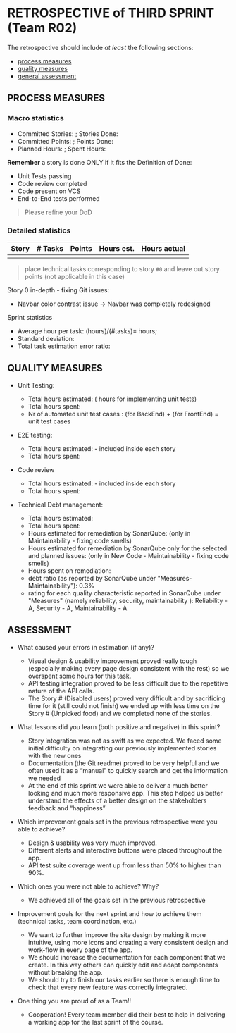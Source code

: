 # RETROSPECTIVE of THIRD SPRINT (Team R02)

The retrospective should include _at least_ the following
sections:

- [process measures](#process-measures)
- [quality measures](#quality-measures)
- [general assessment](#assessment)

## PROCESS MEASURES

### Macro statistics

- Committed Stories:  ; Stories Done: 
- Committed Points: ; Points Done: 
- Planned Hours: ; Spent Hours:


**Remember** a story is done ONLY if it fits the Definition of Done:

- Unit Tests passing
- Code review completed
- Code present on VCS
- End-to-End tests performed

> Please refine your DoD

### Detailed statistics

| Story | # Tasks | Points | Hours est. | Hours actual     |
| ----- | ------- | ------ | ---------- | ---------------- |
| | | | | |

> place technical tasks corresponding to story `#0` and leave out story points (not applicable in this case)


Story 0 in-depth - fixing Git issues:
- Navbar color contrast issue -> Navbar was completely redesigned 


Sprint statistics
- Average hour per task: (hours)/(#tasks)= hours; 
- Standard deviation: 
- Total task estimation error ratio: 

## QUALITY MEASURES

- Unit Testing:
  - Total hours estimated:  ( hours for implementing unit tests) 
  - Total hours spent:  
  - Nr of automated unit test cases :  (for BackEnd) +  (for FrontEnd) =  unit test cases

- E2E testing:
  - Total hours estimated:  - included inside each story
  - Total hours spent: 
- Code review
  - Total hours estimated:  - included inside each story
  - Total hours spent: 
- Technical Debt management:
  - Total hours estimated: 
  - Total hours spent: 
  - Hours estimated for remediation by SonarQube:  (only in Maintainability - fixing code smells)
  - Hours estimated for remediation by SonarQube only for the selected and planned issues:  (only in New Code - Maintainability - fixing code smells)
  - Hours spent on remediation: 
  - debt ratio (as reported by SonarQube under "Measures-Maintainability"): 0.3%
  - rating for each quality characteristic reported in SonarQube under "Measures" (namely reliability, security, maintainability ): Reliability - A, Security - A, Maintainability - A

## ASSESSMENT

- What caused your errors in estimation (if any)?
  - Visual design & usability improvement proved really tough (especially making every page design consistent with the rest) so we overspent some hours for this task.
  - API testing integration proved to be less difficult due to the repetitive nature of the API calls.
  - The Story # (Disabled users) proved very difficult and by sacrificing time for it (still could not finish) we ended up with less time on the Story # (Unpicked food) and we completed none of the stories.



- What lessons did you learn (both positive and negative) in this sprint?
  - Story integration was not as swift as we expected. We faced some initial difficulty on integrating our previously implemented stories with the new ones
  - Documentation (the Git readme) proved to be very helpful and we often used it as a “manual” to quickly search and get the information we needed
  - At the end of this sprint we were able to deliver a much better looking and much more responsive app. This step helped us better understand the effects of a better design on the stakeholders feedback and “happiness”



- Which improvement goals set in the previous retrospective were you able to achieve?
  - Design & usability was very much improved. 
  - Different alerts and interactive buttons were placed throughout the app. 
  - API test suite coverage went up from less than 50% to higher than 90%. 


- Which ones you were not able to achieve? Why?
  - We achieved all of the goals set in the previous retrospective


- Improvement goals for the next sprint and how to achieve them (technical tasks, team coordination, etc.)
  - We want to further improve the site design by making it more intuitive, using more icons and creating a very consistent design and work-flow in every page of the app.
  - We should increase the documentation for each component that we create. In this way others can quickly edit and adapt components without breaking the app.
  - We should try to finish our tasks earlier so there is enough time to check that every new feature was correctly integrated.


- One thing you are proud of as a Team!!
  - Cooperation! Every team member did their best to help in delivering a working app for the last sprint of the course.





